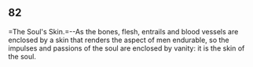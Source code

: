 ## 82

=The Soul's Skin.=--As the bones, flesh, entrails and blood vessels are
enclosed by a skin that renders the aspect of men endurable, so the
impulses and passions of the soul are enclosed by vanity: it is the skin
of the soul.


